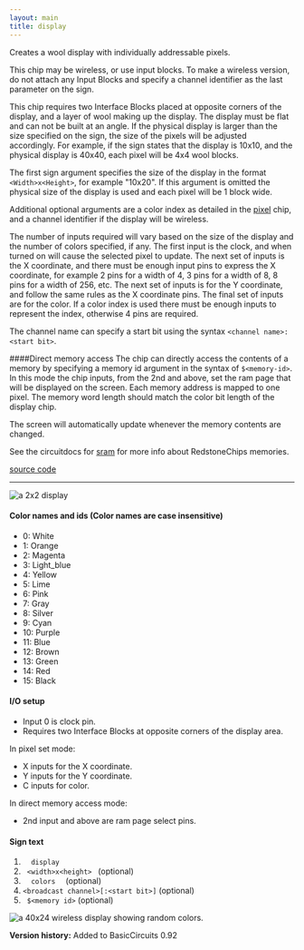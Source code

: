 ```yaml
---
layout: main
title: display
---
```

Creates a wool display with individually addressable pixels.

This chip may be wireless, or use input blocks. To make a wireless version, do not attach any Input Blocks and specify a channel identifier as 
the last parameter on the sign.

This chip requires two Interface Blocks placed at opposite corners of the display, and a layer of wool making up the display. The display must 
be flat and can not be built at an angle. If the physical display is larger than the size specified on the sign, the size of the pixels will be 
adjusted accordingly. For example, if the sign states that the display is 10x10, and the physical display is 40x40, each pixel will be 4x4 wool 
blocks.

The first sign argument specifies the size of the display in the format `<Width>x<Height>`, for example "10x20". If this argument is omitted the physical size of 
the display is used and each pixel will be 1 block wide.

Additional optional arguments are a color index as detailed in the [pixel](Pixel) chip, and a channel identifier if the display will be wireless.

The number of inputs required will vary based on the size of the display and the number of colors specified, if any. The first input is the clock, 
and when turned on will cause the selected pixel to update. The next set of inputs is the X coordinate, and there must be enough input pins to 
express the X coordinate, for example 2 pins for a width of 4, 3 pins for a width of 8, 8 pins for a width of 256, etc. The next set of inputs 
is for the Y coordinate, and follow the same rules as the X coordinate pins. The final set of inputs are for the color. If a color index is used 
there must be enough inputs to represent the index, otherwise 4 pins are required.

The channel name can specify a start bit using the syntax `<channel name>:<start bit>`.

####Direct memory access
The chip can directly access the contents of a memory by specifying a memory id argument in the syntax of `$<memory-id>`.
In this mode the chip inputs, from the 2nd and above, set the ram page that will be displayed on the screen. Each memory address
is mapped to one pixel. The memory word length should match the color bit length of the display chip. 

The screen will automatically update whenever the memory contents are changed.

See the circuitdocs for [sram](Sram) for more info about RedstoneChips memories.

[source code](https://github.com/eisental/BasicCircuits/blob/master/src/main/java/org/tal/basiccircuits/display.java)

* * *

![a 2x2 display](/RedstoneChips/images/display1.png "a 2x2 display")

#### Color names and ids (Color names are case insensitive)
- 0: White
- 1: Orange
- 2: Magenta
- 3: Light_blue
- 4: Yellow
- 5: Lime
- 6: Pink
- 7: Gray
- 8: Silver
- 9: Cyan
- 10: Purple
- 11: Blue
- 12: Brown
- 13: Green
- 14: Red
- 15: Black

#### I/O setup 
* Input 0 is clock pin.
* Requires two Interface Blocks at opposite corners of the display area.

In pixel set mode:

* X inputs for the X coordinate.
* Y inputs for the Y coordinate.
* C inputs for color.

In direct memory access mode:

* 2nd input and above are ram page select pins.

#### Sign text
1. `   display   ` 
2. `  <width>x<height>  ` (optional)
2. `   colors   ` (optional)
3. ` <broadcast channel>[:<start bit>] ` (optional)
4. ` $<memory id>` (optional)

![a 40x24 wireless display showing random colors.](/RedstoneChips/images/display7.png "a 40x24 wireless display showing random colors.")

__Version history:__ Added to BasicCircuits 0.92

